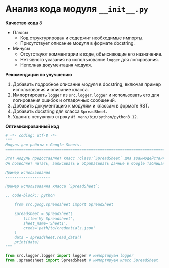 # Анализ кода модуля `__init__.py`

**Качество кода**
8
- Плюсы
    - Код структурирован и содержит необходимые импорты.
    - Присутствует описание модуля в формате docstring.
- Минусы
    - Отсутствуют комментарии в коде, объясняющие его назначение.
    - Нет явного указания на использование `logger` для логирования.
    - Неполная документация модуля.

**Рекомендации по улучшению**

1.  Добавить подробное описание модуля в docstring, включая пример использования и описание класса.
2.  Импортировать `logger` из `src.logger.logger` и использовать его для логирования ошибок и отладочных сообщений.
3.  Добавить документацию к модулям и классам в формате RST.
4.  Добавить docstring для класса `SpreadSheet`.
5.  Удалить ненужную строку `#! venv/bin/python/python3.12`.

**Оптимизированный код**

```python
# -*- coding: utf-8 -*-
"""
Модуль для работы с Google Sheets.
=========================================================================================

Этот модуль предоставляет класс :class:`SpreadSheet` для взаимодействия с Google Sheets API.
Он позволяет читать, записывать и обрабатывать данные в Google таблицах.

Пример использования
--------------------

Пример использования класса `SpreadSheet`:

.. code-block:: python

    from src.goog.spreadsheet import SpreadSheet
    
    spreadsheet = SpreadSheet(
        title='My Spreadsheet',
        sheet_name='Sheet1',
        creds='path/to/credentials.json'
    )
    data = spreadsheet.read_data()
    print(data)
"""

from src.logger.logger import logger # импортируем logger
from .spreadsheet import SpreadSheet # импортируем класс SpreadSheet

```